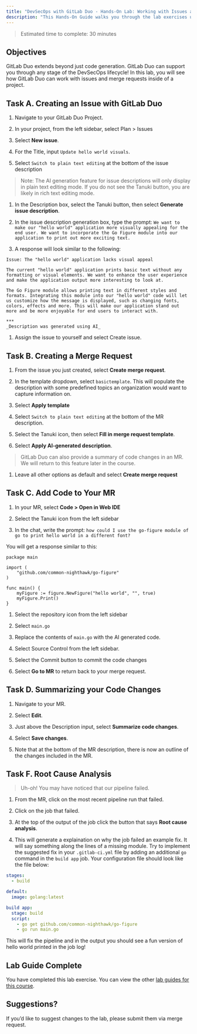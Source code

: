 ```yaml
---
title: "DevSecOps with GitLab Duo - Hands-On Lab: Working with Issues and Merge Requests"
description: "This Hands-On Guide walks you through the lab exercises used in the DevSecOps with GitLab Duo Course"
---
```


> Estimated time to complete: 30 minutes

## Objectives

GitLab Duo extends beyond just code generation. GitLab Duo can support you through any stage of the DevSecOps lifecycle! In this lab, you will see how GitLab Duo can work with issues and merge requests inside of a project.

## Task A. Creating an Issue with GitLab Duo

1. Navigate to your GitLab Duo Project.

1. In your project, from the left sidebar, select Plan > Issues

1. Select **New issue**.

1. For the Title, input `Update hello world visuals`.

1. Select `Switch to plain text editing` at the bottom of the issue description

> Note: The AI generation feature for issue descriptions will only display in plain text editing mode. If you do not see the Tanuki button, you are likely in rich text editing mode.

1. In the Description box, select the Tanuki button, then select **Generate issue description**. 

1. In the issue description generation box, type the prompt: `We want to make our "hello world" application more visually appealing for the end user. We want to incorporate the Go Figure module into our application to print out more exciting text.`

1. A response will look similar to the following:

```
Issue: The "hello world" application lacks visual appeal

The current "hello world" application prints basic text without any formatting or visual elements. We want to enhance the user experience and make the application output more interesting to look at. 

The Go Figure module allows printing text in different styles and formats. Integrating this module into our "hello world" code will let us customize how the message is displayed, such as changing fonts, colors, effects and more. This will make our application stand out more and be more enjoyable for end users to interact with.

***
_Description was generated using AI_

```

1. Assign the issue to yourself and select Create issue.

## Task B. Creating a Merge Request

1. From the issue you just created, select **Create merge request**.

1. In the template dropdown, select `basictemplate`. This will populate the description with some predefined topics an organization would want to capture information on.

1. Select **Apply template**

1. Select `Switch to plain text editing` at the bottom of the MR description.

1. Select the Tanuki icon, then select **Fill in merge request template**.

1. Select **Apply AI-generated description**.

> GitLab Duo can also provide a summary of code changes in an MR. We will return to this feature later in the course.

1. Leave all other options as default and select **Create merge request**

## Task C. Add Code to Your MR

1. In your MR, select **Code > Open in Web IDE**

1. Select the Tanuki icon from the left sidebar

1. In the chat, write the prompt: `how could I use the go-figure module of go to print hello world in a different font?`

You will get a response similar to this:

```
package main

import (
    "github.com/common-nighthawk/go-figure"
)

func main() {
    myFigure := figure.NewFigure("hello world", "", true)
    myFigure.Print()
}
```

1. Select the repository icon from the left sidebar

1. Select `main.go`

1. Replace the contents of `main.go` with the AI generated code.

1. Select Source Control from the left sidebar.

1. Select the Commit button to commit the code changes

1. Select **Go to MR** to return back to your merge request.

## Task D. Summarizing your Code Changes

1. Navigate to your MR.

1. Select **Edit**.

1. Just above the Description input, select **Summarize code changes**.

1. Select **Save changes**.

1. Note that at the bottom of the MR description, there is now an outline of the changes included in the MR.

## Task F. Root Cause Analysis

> Uh-oh! You may have noticed that our pipeline failed.

1. From the MR, click on the most recent pipeline run that failed. 

1. Click on the job that failed.

1. At the top of the output of the job click the button that says **Root cause analysis**.

1. This will generate a explaination on why the job failed an example fix. It will say something along the lines of a missing module. Try to implement the suggested fix in your `.gitlab-ci.yml` file by adding an additional `go` command in the `build app` job. Your configuration file should look like the file below: 

```yml
stages:
  - build

default:
  image: golang:latest

build app:
  stage: build
  script: 
    - go get github.com/common-nighthawk/go-figure
    - go run main.go
```
This will fix the pipeline and in the output you should see a fun version of hello world printed in the job log!

## Lab Guide Complete

You have completed this lab exercise. You can view the other [lab guides for this course](/handbook/customer-success/professional-services-engineering/education-services/devsecopswithduo).

## Suggestions?

If you’d like to suggest changes to the lab, please submit them via merge request.
